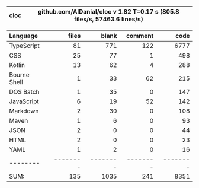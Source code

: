 
cloc|github.com/AlDanial/cloc v 1.82  T=0.17 s (805.8 files/s, 57463.6 lines/s)
--- | ---

Language|files|blank|comment|code
:-------|-------:|-------:|-------:|-------:
TypeScript|81|771|122|6777
CSS|25|77|1|498
Kotlin|13|62|4|288
Bourne Shell|1|33|62|215
DOS Batch|1|35|0|147
JavaScript|6|19|52|142
Markdown|2|30|0|108
Maven|1|6|0|93
JSON|2|0|0|44
HTML|2|0|0|23
YAML|1|2|0|16
--------|--------|--------|--------|--------
SUM:|135|1035|241|8351

